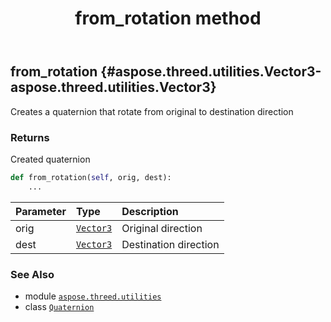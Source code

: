 ﻿---
title: from_rotation method
second_title: Aspose.3D for Python via .NET API References
description: 
type: docs
weight: 80
url: /aspose.threed.utilities/quaternion/from_rotation/
is_root: false
---

## from_rotation {#aspose.threed.utilities.Vector3-aspose.threed.utilities.Vector3}

Creates a quaternion that rotate from original to destination direction


### Returns 


Created quaternion


```python
def from_rotation(self, orig, dest):
    ...
```


| Parameter | Type | Description |
| :- | :- | :- |
| orig | [`Vector3`](/3d/python-net/aspose.threed.utilities/vector3) | Original direction |
| dest | [`Vector3`](/3d/python-net/aspose.threed.utilities/vector3) | Destination direction |



### See Also
* module [`aspose.threed.utilities`](../../)
* class [`Quaternion`](/3d/python-net/aspose.threed.utilities/quaternion)
